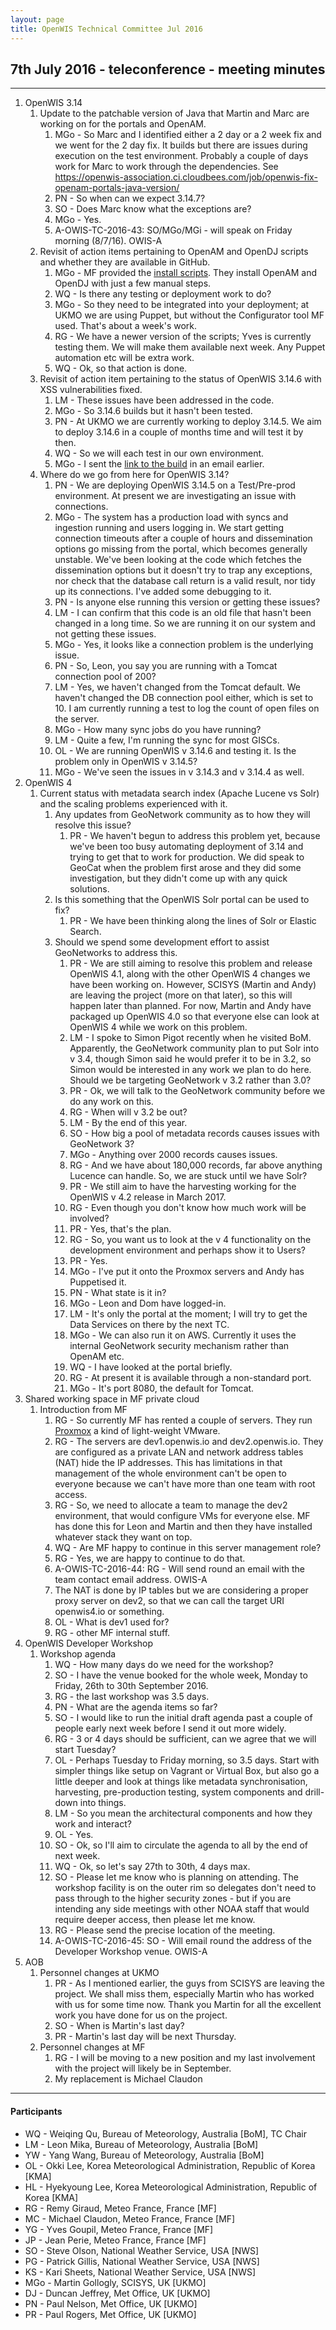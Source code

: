 ```yaml
---
layout: page
title: OpenWIS Technical Committee Jul 2016
---
```

## 7th July 2016 - teleconference - meeting minutes
---
1. OpenWIS 3.14
	1. Update to the patchable version of Java that Martin and Marc are working on for the portals and OpenAM.
		1. MGo - So Marc and I identified either a 2 day or a 2 week fix and we went for the 2 day fix.  It builds but there are issues during execution on the test environment.  Probably a couple of days work for Marc to work through the dependencies.  See https://openwis-association.ci.cloudbees.com/job/openwis-fix-openam-portals-java-version/
		2. PN - So when can we expect 3.14.7?
		3. SO - Does Marc know what the exceptions are?
		4. MGo - Yes.
		5. A-OWIS-TC-2016-43: SO/MGo/MGi - will speak on Friday morning (8/7/16). OWIS-A
	2. Revisit of action items pertaining to OpenAM and OpenDJ scripts and whether they are available in GitHub.
		1. MGo - MF provided the [install scripts](https://github.com/OpenWIS/open-dj-am-install-scripts). They install OpenAM and OpenDJ with just a few manual steps.
		2. WQ - Is there any testing or deployment work to do?
		3. MGo - So they need to be integrated into your deployment; at UKMO we are using Puppet, but without the Configurator tool MF used.  That's about a week's work.
		4. RG - We have a newer version of the scripts; Yves is currently testing them.  We will make them available next week.  Any Puppet automation etc will be extra work.
		5. WQ - Ok, so that action is done.
	3. Revisit of action item pertaining to the status of OpenWIS 3.14.6 with XSS vulnerabilities fixed.
		1. LM - These issues have been addressed in the code.
		2. MGo - So 3.14.6 builds but it hasn't been tested.
		3. PN - At UKMO we are currently working to deploy 3.14.5.  We aim to deploy 3.14.6 in a couple of months time and will test it by then.
		4. WQ - So we will each test in our own environment.
		5. MGo - I sent the [link to the build](http://repository-openwis-association.forge.cloudbees.com/openwis/) in an email earlier.
	4. Where do we go from here for OpenWIS 3.14?
		1. PN - We are deploying OpenWIS 3.14.5 on a Test/Pre-prod environment.  At present we are investigating an issue with connections.
		2. MGo - The system has a production load with syncs and ingestion running and users logging in.  We start getting connection timeouts after a couple of hours and dissemination options go missing from the portal, which becomes generally unstable.  We've been looking at the code which fetches the dissemination options but it doesn't try to trap any exceptions, nor check that the database call return is a valid result, nor tidy up its connections.  I've added some debugging to it.
		3. PN - Is anyone else running this version or getting these issues?
		4. LM - I can confirm that this code is an old file that hasn't been changed in a long time.  So we are running it on our system and not getting these issues.
		5. MGo - Yes, it looks like a connection problem is the underlying issue.
		6. PN - So, Leon, you say you are running with a Tomcat connection pool of 200?
		7. LM - Yes, we haven't changed from the Tomcat default.  We haven't changed the DB connection pool either, which is set to 10.  I am currently running a test to log the count of open files on the server.
		8. MGo - How many sync jobs do you have running?
		9. LM - Quite a few, I'm running the sync for most GISCs.
		10. OL - We are running OpenWIS v 3.14.6 and testing it.  Is the problem only in OpenWIS v 3.14.5?
		11. MGo - We've seen the issues in v 3.14.3 and v 3.14.4 as well.
2. OpenWIS 4
	1. Current status with metadata search index (Apache Lucene vs Solr) and the scaling problems experienced with it.
		1. Any updates from GeoNetwork community as to how they will resolve this issue?
			1. PR - We haven't begun to address this problem yet, because we've been too busy automating deployment of 3.14 and trying to get that to work for production.  We did speak to GeoCat when the problem first arose and they did some investigation, but they didn't come up with any quick solutions.
		2. Is this something that the OpenWIS Solr portal can be used to fix?
			1. PR - We have been thinking along the lines of Solr or Elastic Search.
		3. Should we spend some development effort to assist GeoNetworks to address this.
			1. PR - We are still aiming to resolve this problem and release OpenWIS 4.1, along with the other OpenWIS 4 changes we have been working on.  However, SCISYS (Martin and Andy) are leaving the project (more on that later), so this will happen later than planned.  For now, Martin and Andy have packaged up OpenWIS 4.0 so that everyone else can look at OpenWIS 4 while we work on this problem.
			2. LM - I spoke to Simon Pigot recently when he visited BoM.  Apparently, the GeoNetwork community plan to put Solr into v 3.4, though Simon said he would prefer it to be in 3.2, so Simon would be interested in any work we plan to do here.  Should we be targeting GeoNetwork v 3.2 rather than 3.0?
			3. PR - Ok, we will talk to the GeoNetwork community before we do any work on this.
			4. RG - When will v 3.2 be out?
			5. LM - By the end of this year.
			6. SO - How big a pool of metadata records causes issues with GeoNetwork 3?
			7. MGo - Anything over 2000 records causes issues.
			8. RG - And we have about 180,000 records, far above anything Lucence can handle.  So, we are stuck until we have Solr?
			9. PR - We still aim to have the harvesting working for the OpenWIS v 4.2 release in March 2017.
			10. RG - Even though you don't know how much work will be involved?
			11. PR - Yes, that's the plan.
			12. RG - So, you want us to look at the v 4 functionality on the development environment and perhaps show it to Users?
			13. PR - Yes.
			14. MGo - I've put it onto the Proxmox servers and Andy has Puppetised it.
			15. PN - What state is it in?
			16. MGo - Leon and Dom have logged-in.
			17. LM - It's only the portal at the moment; I will try to get the Data Services on there by the next TC.
			18. MGo - We can also run it on AWS.  Currently it uses the internal GeoNetwork security mechanism rather than OpenAM etc.
			19. WQ - I have looked at the portal briefly.
			20. RG - At present it is available through a non-standard port.
			21. MGo - It's port 8080, the default for Tomcat.
3. Shared working space in MF private cloud
	1. Introduction from MF
		1. RG - So currently MF has rented a couple of servers.  They run [Proxmox](https://www.proxmox.com/en/) a kind of light-weight VMware.
		2. RG - The servers are dev1.openwis.io and dev2.openwis.io.  They are configured as a private LAN and network address tables (NAT) hide the IP addresses.  This has limitations in that management of the whole environment can't be open to everyone because we can't have more than one team with root access.
		3. RG - So, we need to allocate a team to manage the dev2 environment, that would configure VMs for everyone else.  MF has done this for Leon and Martin and then they have installed whatever stack they want on top.
		4. WQ - Are MF happy to continue in this server management role?
		5. RG - Yes, we are happy to continue to do that.
		6. A-OWIS-TC-2016-44: RG - Will send round an email with the team contact email address. OWIS-A
		7. The NAT is done by IP tables but we are considering a proper proxy server on dev2, so that we can call the target URI openwis4.io or something.
		8. OL - What is dev1 used for?
		9. RG - other MF internal stuff.
4. OpenWIS Developer Workshop
	1. Workshop agenda
		1. WQ - How many days do we need for the workshop?
		2. SO - I have the venue booked for the whole week, Monday to Friday, 26th to 30th September 2016.
		3. RG - the last workshop was 3.5 days.
		4. PN - What are the agenda items so far?
		5. SO - I would like to run the initial draft agenda past a couple of people early next week before I send it out more widely.
		6. RG - 3 or 4 days should be sufficient, can we agree that we will start Tuesday?
		7. OL - Perhaps Tuesday to Friday morning, so 3.5 days.  Start with simpler things like setup on Vagrant or Virtual Box, but also go a little deeper and look at things like metadata synchronisation, harvesting, pre-production testing, system components and drill-down into things.
		8. LM - So you mean the architectural components and how they work and interact?
		9. OL - Yes.
		10. SO - Ok, so I'll aim to circulate the agenda to all by the end of next week.
		11. WQ - Ok, so let's say 27th to 30th, 4 days max.
		12. SO - Please let me know who is planning on attending.  The workshop facility is on the outer rim so delegates don't need to pass through to the higher security zones - but if you are intending any side meetings with other NOAA staff that would require deeper access, then please let me know.
		13. RG - Please send the precise location of the meeting.
		14. A-OWIS-TC-2016-45: SO - Will email round the address of the Developer Workshop venue. OWIS-A
5. AOB
	1. Personnel changes at UKMO
		1. PR - As I mentioned earlier, the guys from SCISYS are leaving the project.  We shall miss them, especially Martin who has worked with us for some time now.  Thank you Martin for all the excellent work you have done for us on the project.
		2. SO - When is Martin's last day?
		3. PR - Martin's last day will be next Thursday.
	2. Personnel changes at MF
		1. RG - I will be moving to a new position and my last involvement with the project will likely be in September.
		2. My replacement is Michael Claudon

---

#### Participants
- WQ - Weiqing Qu, Bureau of Meteorology, Australia [BoM], TC Chair
- LM - Leon Mika, Bureau of Meteorology, Australia [BoM]
- YW - Yang Wang, Bureau of Meteorology, Australia [BoM]
- OL - Okki Lee, Korea Meteorological Administration, Republic of Korea [KMA]
- HL - Hyekyoung Lee, Korea Meteorological Administration, Republic of Korea [KMA]
- RG - Remy Giraud, Meteo France, France [MF]
- MC - Michael Claudon, Meteo France, France [MF]
- YG - Yves Goupil, Meteo France, France [MF]
- JP - Jean Perie, Meteo France, France [MF]
- SO - Steve Olson, National Weather Service, USA [NWS]
- PG - Patrick Gillis, National Weather Service, USA [NWS]
- KS - Kari Sheets, National Weather Service, USA [NWS]
- MGo - Martin Gollogly, SCISYS, UK [UKMO]
- DJ - Duncan Jeffrey, Met Office, UK [UKMO]
- PN - Paul Nelson, Met Office, UK [UKMO]
- PR - Paul Rogers, Met Office, UK [UKMO]

